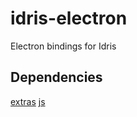 # idris-electron
Electron bindings for Idris
## Dependencies
[extras](https://github.com/jheiling/idris-extras)
[js](https://github.com/jheiling/idris-js)
